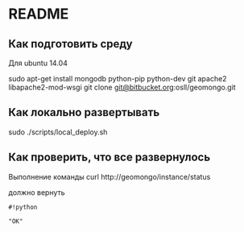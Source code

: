 # README #

## Как подготовить среду  ##
Для ubuntu 14.04

sudo apt-get install mongodb python-pip python-dev git apache2 libapache2-mod-wsgi
git clone git@bitbucket.org:osll/geomongo.git

## Как локально развертывать ##

sudo ./scripts/local_deploy.sh

## Как проверить, что все развернулось ##

Выполнение команды
curl http://geomongo/instance/status

должно вернуть 
```
#!python

"OK"
```